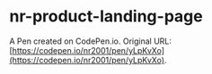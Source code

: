 # nr-product-landing-page

A Pen created on CodePen.io. Original URL: [https://codepen.io/nr2001/pen/yLpKvXo](https://codepen.io/nr2001/pen/yLpKvXo).


